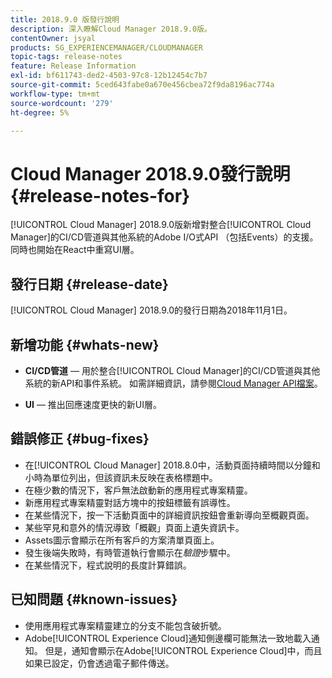 ```yaml
---
title: 2018.9.0 版發行說明
description: 深入瞭解Cloud Manager 2018.9.0版。
contentOwner: jsyal
products: SG_EXPERIENCEMANAGER/CLOUDMANAGER
topic-tags: release-notes
feature: Release Information
exl-id: bf611743-ded2-4503-97c8-12b12454c7b7
source-git-commit: 5ced643fabe0a670e456cbea72f9da8196ac774a
workflow-type: tm+mt
source-wordcount: '279'
ht-degree: 5%

---
```


# Cloud Manager 2018.9.0發行說明 {#release-notes-for}

[!UICONTROL Cloud Manager] 2018.9.0版新增對整合[!UICONTROL Cloud Manager]的CI/CD管道與其他系統的Adobe I/O式API （包括Events）的支援。 同時也開始在React中重寫UI層。

## 發行日期 {#release-date}

[!UICONTROL Cloud Manager] 2018.9.0的發行日期為2018年11月1日。

## 新增功能 {#whats-new}

* **CI/CD管道** — 用於整合[!UICONTROL Cloud Manager]的CI/CD管道與其他系統的新API和事件系統。 如需詳細資訊，請參閱[Cloud Manager API檔案](https://developer.adobe.com/experience-cloud/cloud-manager/)。

* **UI** — 推出回應速度更快的新UI層。

## 錯誤修正 {#bug-fixes}

* 在[!UICONTROL Cloud Manager] 2018.8.0中，活動頁面持續時間以分鐘和小時為單位列出，但該資訊未反映在表格標題中。
* 在極少數的情況下，客戶無法啟動新的應用程式專案精靈。
* 新應用程式專案精靈對話方塊中的按鈕標籤有誤導性。
* 在某些情況下，按一下活動頁面中的詳細資訊按鈕會重新導向至概觀頁面。
* 某些罕見和意外的情況導致「概觀」頁面上遺失資訊卡。
* Assets圖示會顯示在所有客戶的方案清單頁面上。
* 發生後端失敗時，有時管道執行會顯示在&#x200B;*驗證*&#x200B;步驟中。
* 在某些情況下，程式說明的長度計算錯誤。

## 已知問題 {#known-issues}

* 使用應用程式專案精靈建立的分支不能包含破折號。
* Adobe[!UICONTROL Experience Cloud]通知側邊欄可能無法一致地載入通知。 但是，通知會顯示在Adobe[!UICONTROL Experience Cloud]中，而且如果已設定，仍會透過電子郵件傳送。
